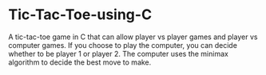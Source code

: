 # Tic-Tac-Toe-using-C

A tic-tac-toe game in C that can allow player vs player games and player vs computer games. If you choose to play the computer, you can decide whether to be player 1 or player 2. The computer uses the minimax algorithm to decide the best move to make.

